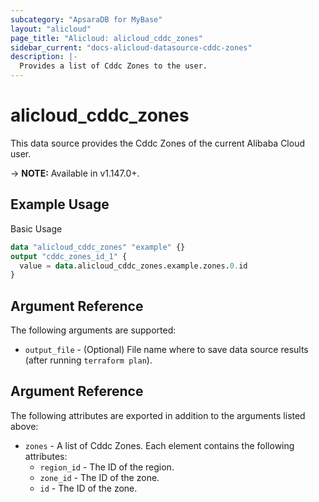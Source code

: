```yaml
---
subcategory: "ApsaraDB for MyBase"
layout: "alicloud"
page_title: "Alicloud: alicloud_cddc_zones"
sidebar_current: "docs-alicloud-datasource-cddc-zones"
description: |-
  Provides a list of Cddc Zones to the user.
---
```


# alicloud\_cddc\_zones

This data source provides the Cddc Zones of the current Alibaba Cloud user.

-> **NOTE:** Available in v1.147.0+.

## Example Usage

Basic Usage

```terraform
data "alicloud_cddc_zones" "example" {}
output "cddc_zones_id_1" {
  value = data.alicloud_cddc_zones.example.zones.0.id
}

```

## Argument Reference

The following arguments are supported:

* `output_file` - (Optional) File name where to save data source results (after running `terraform plan`).

## Argument Reference

The following attributes are exported in addition to the arguments listed above:

* `zones` - A list of Cddc Zones. Each element contains the following attributes:
	* `region_id` - The ID of the region.
	* `zone_id` - The ID of the zone.
	* `id` - The ID of the zone.
	